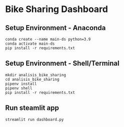 # Bike Sharing Dashboard

## Setup Environment - Anaconda
```
conda create --name main-ds python=3.9
conda activate main-ds
pip install -r requirements.txt
```

## Setup Environment - Shell/Terminal
```
mkdir analisis_bike_sharing
cd analisis_bike_sharing
pipenv install
pipenv shell
pip install -r requirements.txt
```

## Run steamlit app
```
streamlit run dashboard.py
```